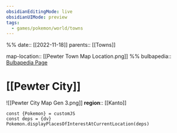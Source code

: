 ```yaml
---
obsidianEditingMode: live
obsidianUIMode: preview
tags:
  - games/pokemon/world/towns
---
```

%%
date:: [[2022-11-18]]
parents:: [[Towns]]

map-location:: [[Pewter Town Map Location.png]]
%%
bulbapedia:: [Bulbapedia Page]()

# [[Pewter City]]
![[Pewter City Map Gen 3.png]]
**region**:: [[Kanto]]

```dataviewjs
const {Pokemon} = customJS
const deps = {dv}
Pokemon.displayPlacesOfInterestAtCurrentLocation(deps)
```